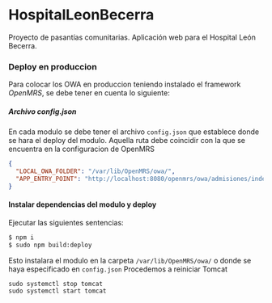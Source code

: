 # HospitalLeonBecerra
Proyecto de pasantías comunitarias. Aplicación web para el Hospital León Becerra. 

### Deploy en produccion
Para colocar los OWA en produccion teniendo instalado el framework *OpenMRS*, se debe tener en cuenta lo siguiente:
##### Archivo config.json
En cada modulo se debe tener el archivo `config.json` que establece donde se hara el deploy del modulo.
Aquella ruta debe coincidir con la que se encuentra en la configuracion de OpenMRS
``` json
{
  "LOCAL_OWA_FOLDER": "/var/lib/OpenMRS/owa/",
  "APP_ENTRY_POINT": "http://localhost:8080/openmrs/owa/admisiones/index.html"
}
```

#### Instalar dependencias del modulo y deploy
Ejecutar las siguientes sentencias:
``` bash
$ npm i
$ sudo npm build:deploy
```
Esto instalara el modulo en la carpeta ``/var/lib/OpenMRS/owa/`` o donde se haya especificado en ``config.json`` 
Procedemos a reiniciar Tomcat
```
sudo systemctl stop tomcat
sudo systemctl start tomcat
```
